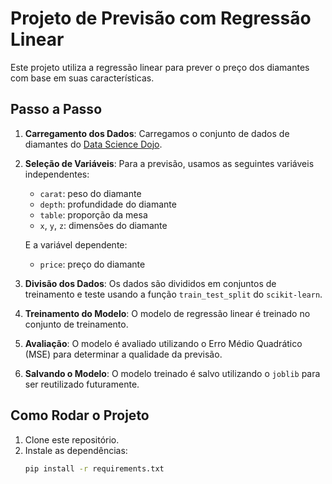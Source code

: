 # Projeto de Previsão com Regressão Linear

Este projeto utiliza a regressão linear para prever o preço dos diamantes com base em suas características.

## Passo a Passo

1. **Carregamento dos Dados**: Carregamos o conjunto de dados de diamantes do [Data Science Dojo](https://raw.githubusercontent.com/datasciencedojo/datasets/master/diamonds.csv).

2. **Seleção de Variáveis**: Para a previsão, usamos as seguintes variáveis independentes:
   - `carat`: peso do diamante
   - `depth`: profundidade do diamante
   - `table`: proporção da mesa
   - `x`, `y`, `z`: dimensões do diamante

   E a variável dependente:
   - `price`: preço do diamante

3. **Divisão dos Dados**: Os dados são divididos em conjuntos de treinamento e teste usando a função `train_test_split` do `scikit-learn`.

4. **Treinamento do Modelo**: O modelo de regressão linear é treinado no conjunto de treinamento.

5. **Avaliação**: O modelo é avaliado utilizando o Erro Médio Quadrático (MSE) para determinar a qualidade da previsão.

6. **Salvando o Modelo**: O modelo treinado é salvo utilizando o `joblib` para ser reutilizado futuramente.

## Como Rodar o Projeto

1. Clone este repositório.
2. Instale as dependências:
   ```bash
   pip install -r requirements.txt
